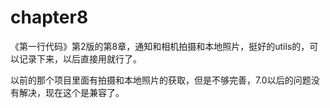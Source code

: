 # chapter8

《第一行代码》第2版的第8章，通知和相机拍摄和本地照片，挺好的utils的，可以记录下来，以后直接用就行了。

以前的那个项目里面有拍摄和本地照片的获取，但是不够完善，7.0以后的问题没有解决，现在这个是兼容了。
